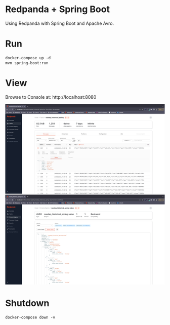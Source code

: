 # Redpanda + Spring Boot

Using Redpanda with Spring Boot and Apache Avro.

# Run

```shell
docker-compose up -d
mvn spring-boot:run
```

# View

Browse to Console at: http://localhost:8080

![Redpanda Console Topic View](./topic.png)
![Redpanda Console Schema Registry View](./schema.png)

# Shutdown

```shell
docker-compose down -v
```
